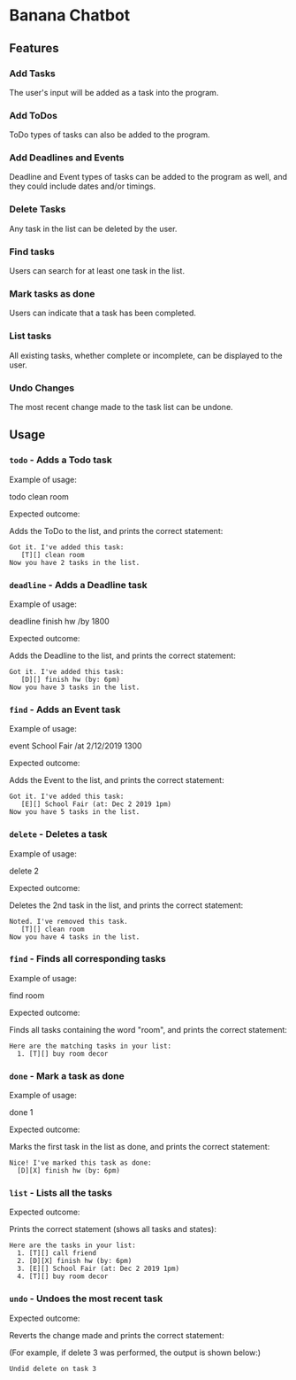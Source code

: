 # Banana Chatbot

## Features

### Add Tasks

The user's input will be added
as a task into the program.

### Add ToDos

ToDo types of tasks can also be added
to the program.

### Add Deadlines and Events

Deadline and Event types of tasks can be added
to the program as well, and they could include
dates and/or timings.

### Delete Tasks

Any task in the list can be deleted by the user.

### Find tasks

Users can search for at least one task in the list.

### Mark tasks as done

Users can indicate that a task has been completed.

### List tasks

All existing tasks, whether complete or incomplete,
can be displayed to the user.

### Undo Changes

The most recent change made to the task list
can be undone.

## Usage

### `todo` - Adds a Todo task

Example of usage:

todo clean room

Expected outcome:

Adds the ToDo to the list, and prints
the correct statement:

```
Got it. I've added this task:  
   [T][] clean room
Now you have 2 tasks in the list.
```
### `deadline` - Adds a Deadline task

Example of usage:

deadline finish hw /by 1800

Expected outcome:

Adds the Deadline to the list, and prints
the correct statement:

```
Got it. I've added this task:
   [D][] finish hw (by: 6pm)
Now you have 3 tasks in the list.
```

### `find` - Adds an Event task

Example of usage:

event School Fair /at 2/12/2019 1300

Expected outcome:

Adds the Event to the list, and prints
the correct statement:

```
Got it. I've added this task:
   [E][] School Fair (at: Dec 2 2019 1pm)
Now you have 5 tasks in the list.
```

### `delete` - Deletes a task

Example of usage:

delete 2

Expected outcome:

Deletes the 2nd task in the list, and
prints the correct statement:

```
Noted. I've removed this task.
   [T][] clean room
Now you have 4 tasks in the list.
```

### `find` - Finds all corresponding tasks

Example of usage:

find room

Expected outcome:

Finds all tasks containing the word "room",
and prints the correct statement:

```
Here are the matching tasks in your list:
  1. [T][] buy room decor
```

### `done` - Mark a task as done

Example of usage:

done 1

Expected outcome:

Marks the first task in the list as done,
and prints the correct statement:

```
Nice! I've marked this task as done:
  [D][X] finish hw (by: 6pm)
```

### `list` - Lists all the tasks

Expected outcome:

Prints the correct statement (shows
all tasks and states):

```
Here are the tasks in your list:
  1. [T][] call friend
  2. [D][X] finish hw (by: 6pm)
  3. [E][] School Fair (at: Dec 2 2019 1pm)
  4. [T][] buy room decor
```

### `undo` - Undoes the most recent task

Expected outcome:

Reverts the change made and prints the
correct statement:

(For example, if delete 3 was performed,
the output is shown below:)

```
Undid delete on task 3
```
